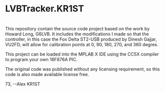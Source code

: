 # LVBTracker.KR1ST
#
This repository contain the source code project based on the work by Howard Long, G6LVB. 
It includes the modifications I made so that the controller, in this case the Fox Delta ST2-USB 
produced by Dinesh Gajjar, VU2FD, will allow for calibration points at 0, 90, 180, 270,
and 360 degres. 

This project can be loaded into the MPLAB X IDE using the CC5X compiler to program your own 16F876A PIC.

The original code was published without any licensing requirement, so this code is also made available 
license free.

73,
--Alex KR1ST
